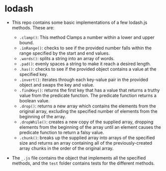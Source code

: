# lodash

- This repo contains some basic implementations of a few lodash.js methods. These are:

  - `.clamp()`: This method Clamps a number within a lower and upper bound.
  - `.inRange()`: checks to see if the provided number falls within the range specified by the start and end values.
  - `.words()`: splits a string into an array of words.
  - `.pad()`: evenly spaces a string to make it reach a desired length.
  - `.has()`: checks to see if the provided object contains a value at the specified key.
  - `.invert()`: iterates through each key-value pair in the provided object and swaps the key and value.
  - `.findKey()`: returns the first key that has a value that returns a truthy value from the predicate function. The predicate function returns a boolean value.
  - `.drop()`: returns a new array which contains the elements from the original array, excluding the specified number of elements from the beginning of the array.
  - `.dropWhile()`: creates a new copy of the supplied array, dropping elements from the beginning of the array until an element causes the predicate function to return a falsy value.
  - `.chunk()`: breaks up the supplied array into arrays of the specified size and returns an array containing all of the previously-created array chunks in the order of the original array.

- The `_.js` file contains the object that implements all the specified methods, and the `test` folder contains tests for the different methods.
